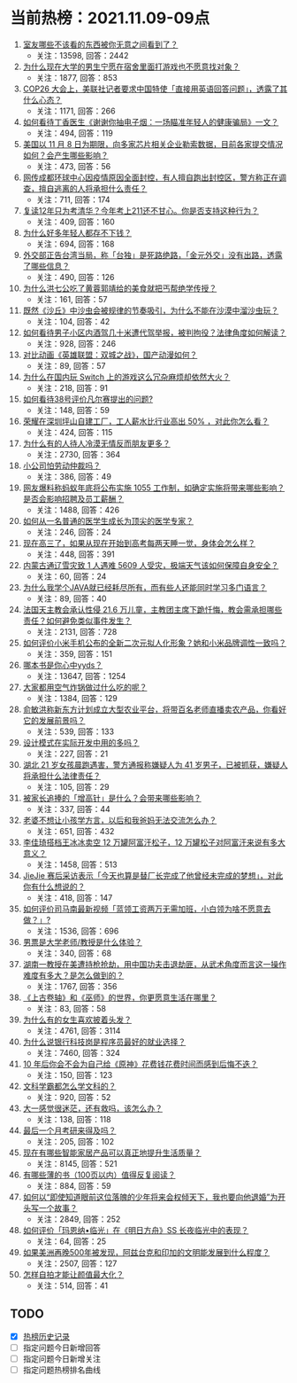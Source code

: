 # 当前热榜：2021.11.09-09点
1. [室友哪些不该看的东西被你无意之间看到了？](https://www.zhihu.com/question/333250627)
    * 关注：13598, 回答：2442
2. [为什么现在大学的男生宁愿在宿舍里面打游戏也不愿意找对象？](https://www.zhihu.com/question/496244839)
    * 关注：1877, 回答：853
3. [COP26 大会上，美联社记者要求中国特使「直接用英语回答问题」，透露了其什么心态？](https://www.zhihu.com/question/497432622)
    * 关注：1171, 回答：266
4. [如何看待丁香医生《谢谢你抽电子烟：一场瞄准年轻人的健康骗局》一文？](https://www.zhihu.com/question/496535833)
    * 关注：494, 回答：119
5. [美国以 11 月 8 日为期限，向多家芯片相关企业勒索数据，目前各家提交情况如何？会产生哪些影响？](https://www.zhihu.com/question/497357757)
    * 关注：473, 回答：56
6. [网传成都环球中心因疫情原因全面封控，有人擅自跑出封控区，警方称正在调查，擅自逃离的人将承担什么责任？](https://www.zhihu.com/question/497461821)
    * 关注：711, 回答：174
7. [复读12年只为考清华？今年考上211还不甘心。你是否支持这种行为？](https://www.zhihu.com/question/496972255)
    * 关注：409, 回答：160
8. [为什么好多年轻人都存不下钱？](https://www.zhihu.com/question/329037289)
    * 关注：694, 回答：168
9. [外交部正告台湾当局，称「台独」是死路绝路，「金元外交」没有出路，透露了哪些信息？](https://www.zhihu.com/question/497495358)
    * 关注：490, 回答：126
10. [为什么洪七公吃了黄蓉郭靖给的美食就把丐帮绝学传授？](https://www.zhihu.com/question/497084528)
    * 关注：161, 回答：57
11. [既然《沙丘》中沙虫会被规律的节奏吸引，为什么不能在沙漠中溜沙虫玩？](https://www.zhihu.com/question/494188794)
    * 关注：104, 回答：42
12. [如何看待男子小区内酒驾几十米遭代驾举报，被判拘役？法律角度如何解读？](https://www.zhihu.com/question/497107355)
    * 关注：928, 回答：246
13. [对比动画《英雄联盟：双城之战》，国产动漫如何？](https://www.zhihu.com/question/497345829)
    * 关注：89, 回答：57
14. [为什么在国内玩 Switch 上的游戏这么冗杂麻烦却依然大火？](https://www.zhihu.com/question/496231967)
    * 关注：218, 回答：91
15. [如何看待38号评价凡尔赛提出的问题?](https://www.zhihu.com/question/497382872)
    * 关注：148, 回答：59
16. [荣耀在深圳坪山自建工厂，工人薪水比行业高出 50% ，对此你怎么看？](https://www.zhihu.com/question/496798397)
    * 关注：424, 回答：115
17. [为什么有的人待人冷漠无情反而朋友更多？](https://www.zhihu.com/question/270794084)
    * 关注：2730, 回答：364
18. [小公司怕劳动仲裁吗？](https://www.zhihu.com/question/496427382)
    * 关注：386, 回答：49
19. [网友爆料称蚂蚁年底将公布实施 1055 工作制，如确定实施将带来哪些影响？是否会影响招聘及员工薪酬？](https://www.zhihu.com/question/497397083)
    * 关注：1488, 回答：426
20. [如何从一名普通的医学生成长为顶尖的医学专家？](https://www.zhihu.com/question/493943354)
    * 关注：246, 回答：24
21. [现在高三了，如果从现在开始到高考每两天睡一觉，身体会怎么样？](https://www.zhihu.com/question/494181659)
    * 关注：448, 回答：391
22. [内蒙古通辽雪灾致 1 人遇难 5609 人受灾，极端天气该如何保障自身安全？](https://www.zhihu.com/question/497538454)
    * 关注：60, 回答：24
23. [为什么我学个JAVA就已经耗尽所有，而有些人还能同时学习多门语言？](https://www.zhihu.com/question/485917018)
    * 关注：89, 回答：40
24. [法国天主教会承认性侵 21.6 万儿童，主教团主席下跪忏悔，教会需承担哪些责任？如何避免类似事件发生？](https://www.zhihu.com/question/497392694)
    * 关注：2131, 回答：728
25. [如何评价小米手机公布的全新二次元拟人化形象？她和小米品牌调性一致吗？](https://www.zhihu.com/question/496197165)
    * 关注：359, 回答：151
26. [哪本书是你心中yyds？](https://www.zhihu.com/question/484147699)
    * 关注：13647, 回答：1254
27. [大家都用空气炸锅做过什么吃的呢？](https://www.zhihu.com/question/286863774)
    * 关注：1384, 回答：129
28. [俞敏洪称新东方计划成立大型农业平台，将带百名老师直播卖农产品，你看好它的发展前景吗？](https://www.zhihu.com/question/497322601)
    * 关注：539, 回答：133
29. [设计模式在实际开发中用的多吗？](https://www.zhihu.com/question/29477933)
    * 关注：227, 回答：21
30. [湖北 21 岁女孩晨跑遇害，警方通报称嫌疑人为 41 岁男子，已被抓获，嫌疑人将承担什么法律责任？](https://www.zhihu.com/question/497573686)
    * 关注：105, 回答：29
31. [被家长追捧的「增高针」是什么？会带来哪些影响？](https://www.zhihu.com/question/495826140)
    * 关注：337, 回答：44
32. [老婆不想让小孩学方言，以后和我爸妈无法交流怎么办？](https://www.zhihu.com/question/465662662)
    * 关注：651, 回答：432
33. [李佳琦搭档王冰冰卖空 12 万罐阿富汗松子，12 万罐松子对阿富汗来说有多大意义？](https://www.zhihu.com/question/497294290)
    * 关注：1458, 回答：513
34. [JieJie 赛后采访表示「今天也算是替厂长完成了他曾经未完成的梦想」，对此你有什么想说的？](https://www.zhihu.com/question/497152320)
    * 关注：418, 回答：147
35. [如何评价司马南最新视频「蓝领工资两万无需加班，小白领为啥不愿意去做？」?](https://www.zhihu.com/question/495625178)
    * 关注：1536, 回答：696
36. [男票是大学老师/教授是什么体验？](https://www.zhihu.com/question/59306503)
    * 关注：340, 回答：68
37. [湖南一教授在美遭持枪抢劫，用中国功夫击退劫匪，从武术角度而言这一操作难度有多大？是怎么做到的？](https://www.zhihu.com/question/497368033)
    * 关注：1767, 回答：356
38. [《上古卷轴》和《巫师》的世界，你更愿意生活在哪里？](https://www.zhihu.com/question/477932077)
    * 关注：83, 回答：58
39. [为什么有的女生喜欢披着头发？](https://www.zhihu.com/question/351211101)
    * 关注：4761, 回答：3114
40. [为什么说银行科技岗是程序员最好的就业选择？](https://www.zhihu.com/question/380468704)
    * 关注：7460, 回答：324
41. [10 年后你会不会为自己给《原神》花费钱花费时间而感到后悔不迭？](https://www.zhihu.com/question/496509818)
    * 关注：150, 回答：123
42. [文科学霸都怎么学文科的？](https://www.zhihu.com/question/479720245)
    * 关注：920, 回答：52
43. [大一感觉很迷茫，还有救吗，该怎么办？](https://www.zhihu.com/question/497357811)
    * 关注：138, 回答：118
44. [最后一个月考研来得及吗？](https://www.zhihu.com/question/490633263)
    * 关注：205, 回答：102
45. [现在有哪些智能家居产品可以真正地提升生活质量？](https://www.zhihu.com/question/58052837)
    * 关注：8145, 回答：521
46. [有哪些薄的书（100页以内）值得反复阅读？](https://www.zhihu.com/question/496193055)
    * 关注：884, 回答：59
47. [如何以“即使知道眼前这位落魄的少年将来会权倾天下，我也要向他退婚”为开头写一个故事？](https://www.zhihu.com/question/461598262)
    * 关注：2849, 回答：252
48. [如何评价「玛恩纳•临光」在《明日方舟》SS 长夜临光中的表现？](https://www.zhihu.com/question/496537264)
    * 关注：64, 回答：25
49. [如果美洲再晚500年被发现，阿兹台克和印加的文明能发展到什么程度？](https://www.zhihu.com/question/37284738)
    * 关注：2507, 回答：127
50. [怎样自拍才能让颜值最大化？](https://www.zhihu.com/question/475377090)
    * 关注：514, 回答：41
## TODO
* [x] [热榜历史记录](hot_history/AllHot.md)
* [ ] 指定问题今日新增回答
* [ ] 指定问题今日新增关注
* [ ] 指定问题热榜排名曲线
